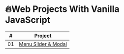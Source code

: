 # 🔥Web Projects With Vanilla JavaScript

|  #  |                                        Project                                         |
| :-: | :------------------------------------------------------------------------------------: |
| 01  | [Menu Slider & Modal](https://github.com/gang-min/vanillaJs/tree/main/sildeMenu-modal) |
